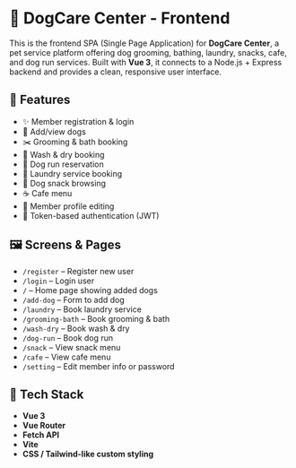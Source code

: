 # 🐾 DogCare Center - Frontend

This is the frontend SPA (Single Page Application) for **DogCare Center**, a pet service platform offering dog grooming, bathing, laundry, snacks, cafe, and dog run services. Built with **Vue 3**, it connects to a Node.js + Express backend and provides a clean, responsive user interface.

## 🚀 Features

- ✨ Member registration & login
- 🐶 Add/view dogs
- ✂️ Grooming & bath booking
- 🧼 Wash & dry booking
- 🏃 Dog run reservation
- 🧺 Laundry service booking
- 🍖 Dog snack browsing
- ☕ Cafe menu
- 👤 Member profile editing
- 🔐 Token-based authentication (JWT)

## 🖼️ Screens & Pages

- `/register` – Register new user
- `/login` – Login user
- `/` – Home page showing added dogs
- `/add-dog` – Form to add dog
- `/laundry` – Book laundry service
- `/grooming-bath` – Book grooming & bath
- `/wash-dry` – Book wash & dry
- `/dog-run` – Book dog run
- `/snack` – View snack menu
- `/cafe` – View cafe menu
- `/setting` – Edit member info or password

## 🧱 Tech Stack

- **Vue 3**
- **Vue Router**
- **Fetch API**
- **Vite**
- **CSS / Tailwind-like custom styling**

